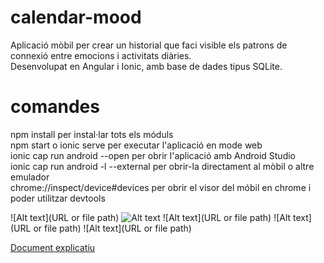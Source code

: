 # calendar-mood
Aplicació mòbil per crear un historial que faci visible els patrons de connexió entre emocions i activitats diàries. \
Desenvolupat en Angular i Ionic, amb base de dades tipus SQLite.

# comandes
npm install per instal·lar tots els móduls \
npm start o ionic serve per executar l'aplicació en mode web \
ionic cap run android --open per obrir l'aplicació amb Android Studio \
ionic cap run android -l --external per obrir-la directament al mòbil o altre emulador \
chrome://inspect/device#devices per obrir el visor del móbil en chrome i poder utilitzar devtools

![Alt text](URL or file path)
![Alt text](https://res.cloudinary.com/dlmdj7zsu/image/upload/v1648410788/Screenshot_20220327_214758_io.ionic.starter_mxadbn.jpg)
![Alt text](URL or file path)
![Alt text](URL or file path)
![Alt text](URL or file path)

[Document explicatiu](https://docs.google.com/document/d/1P_n9kRcMQ_trgekfa3z2fY3cEdq9etptrkNKA9ulH9k/edit?tab=t.0)
